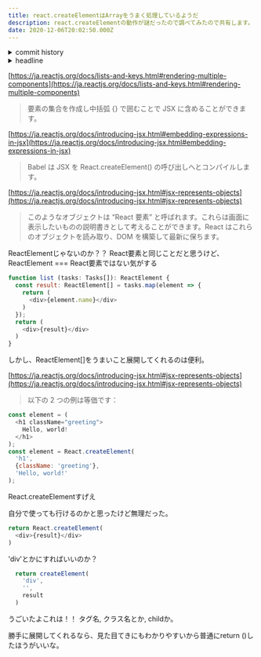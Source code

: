 ```yaml
---
title: react.createElementはArrayをうまく処理しているようだ
description: react.createElementの動作が謎だったので調べてみたので共有します。
date: 2020-12-06T20:02:50.000Z
---
```

<!-- history area start -->
<details><summary>commit history</summary><div><ol>

</ol></div></details>
<!-- history area end -->
<!-- toc area start -->
<details><summary>headline</summary><div>

<!-- toc -->



<!-- tocstop -->

</div></details>

<!-- toc area end -->

[https://ja.reactjs.org/docs/lists-and-keys.html#rendering-multiple-components](https://ja.reactjs.org/docs/lists-and-keys.html#rendering-multiple-components)
> 要素の集合を作成し中括弧 {} で囲むことで JSX に含めることができます。

[https://ja.reactjs.org/docs/introducing-jsx.html#embedding-expressions-in-jsx](https://ja.reactjs.org/docs/introducing-jsx.html#embedding-expressions-in-jsx)
> Babel は JSX を React.createElement() の呼び出しへとコンパイルします。

[https://ja.reactjs.org/docs/introducing-jsx.html#jsx-represents-objects](https://ja.reactjs.org/docs/introducing-jsx.html#jsx-represents-objects)
> このようなオブジェクトは “React 要素” と呼ばれます。これらは画面に表示したいものの説明書きとして考えることができます。React はこれらのオブジェクトを読み取り、DOM を構築して最新に保ちます。

ReactElementじゃないのか？？ React要素と同じことだと思うけど、ReactElement === React要素ではない気がする

```javascript
function list (tasks: Tasks[]): ReactElement {
  const result: ReactElement[] = tasks.map(element => {
    return (
      <div>{element.name}</div>
    )
  });
  return (
    <div>{result}</div>
  )
}
```

しかし、ReactElement[]をうまいこと展開してくれるのは便利。

[https://ja.reactjs.org/docs/introducing-jsx.html#jsx-represents-objects](https://ja.reactjs.org/docs/introducing-jsx.html#jsx-represents-objects)
> 以下の 2 つの例は等価です：

```javascript
const element = (
  <h1 className="greeting">
    Hello, world!
  </h1>
);
const element = React.createElement(
  'h1',
  {className: 'greeting'},
  'Hello, world!'
);
```

React.createElementすげえ

自分で使っても行けるのかと思ったけど無理だった。
```javascript
return React.createElement(
  <div>{result}</div>
)
```

'div'とかにすればいいのか？

```javascript
  return createElement(
    'div',
    '',
    result
  )
```

うごいたよこれは！！
タグ名, クラス名とか, childか。

勝手に展開してくれるなら、見た目てきにもわかりやすいから普通にreturn ()したほうがいいな。


